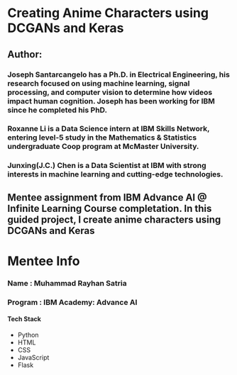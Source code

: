 # Creating Anime Characters using DCGANs and Keras
## Author:
### Joseph Santarcangelo has a Ph.D. in Electrical Engineering, his research focused on using machine learning, signal processing, and computer vision to determine how videos impact human cognition. Joseph has been working for IBM since he completed his PhD.

### Roxanne Li is a Data Science intern at IBM Skills Network, entering level-5 study in the Mathematics & Statistics undergraduate Coop program at McMaster University.

### Junxing(J.C.) Chen is a Data Scientist at IBM with strong interests in machine learning and cutting-edge technologies.

## Mentee assignment from IBM Advance AI @ Infinite Learning Course completation. In this guided project, I create anime characters using DCGANs and Keras



# Mentee Info

### Name : Muhammad Rayhan Satria

### Program : IBM Academy: Advance AI

#### Tech Stack

- Python
- HTML
- CSS
- JavaScript
- Flask
